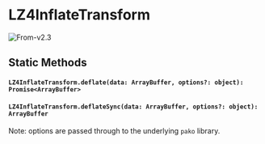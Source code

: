 # LZ4InflateTransform

<p class="badges">
  <img src="https://img.shields.io/badge/From-v2.3-blue.svg?style=flat-square" alt="From-v2.3" /> 
</p>

## Static Methods

#### `LZ4InflateTransform.deflate(data: ArrayBuffer, options?: object): Promise<ArrayBuffer>`

#### `LZ4InflateTransform.deflateSync(data: ArrayBuffer, options?: object): ArrayBuffer`

Note: options are passed through to the underlying `pako` library.
